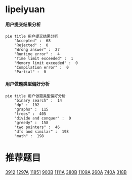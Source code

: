 # lipeiyuan

<!-- tabs:start -->



#### **用户提交结果分析**

```mermaid
pie title 用户提交结果分析
    "Accepted" :  68
    "Rejected" :  0
    "Wrong answer" :  27
    "Runtime error" :  4
    "Time limit exceeded" :  1
    "Memory limit exceeded" :  0
    "Compilation error" :  0
    "Partial" :  0
```

#### **用户做题类型偏好分析**

```mermaid
pie title 用户做题类型偏好分析
    "binary search" :  14
    "dp" :  102
    "graphs" :  115
    "trees" :  405
    "divide and conquer" :  0
    "greedy" :  158
    "two pointers" :  46
    "dfs and similar" :  198
    "math" :  198
```



<!-- tabs:end -->
# 推荐题目
[3912](https://codeforces.com/contest/391/problem/2)
[1297A](https://codeforces.com/contest/1297/problem/A)
[11851](https://codeforces.com/contest/1185/problem/1)
[903B](https://codeforces.com/contest/903/problem/B)
[1111A](https://codeforces.com/contest/1111/problem/A)
[380B](https://codeforces.com/contest/380/problem/B)
[1109A](https://codeforces.com/contest/1109/problem/A)
[260A](https://codeforces.com/contest/260/problem/A)
[740A](https://codeforces.com/contest/740/problem/A)
[318B](https://codeforces.com/contest/318/problem/B)
